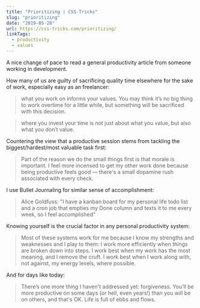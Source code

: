 ```yaml
---
title: "Prioritizing | CSS-Tricks"
slug: "prioritizing"
date: "2019-05-28"
url: https://css-tricks.com/prioritizing/
linkTags:
  - productivity
  - values
---
```


A nice change of pace to read a general productivity article from someone working in development.

How many of us are guilty of sacrificing quality time elsewhere for the sake of work, especially easy as an freelancer:

> what you work on informs your values. You may think it’s no big thing to work overtime for a little while, but something will be sacrificed with this decision.

> where you invest your time is not just about what you value, but also what you don’t value.

Countering the view that a productive session stems from tackling the biggest/hardest/most valuable task first:

> Part of the reason we do the small things first is that morale is important. I feel more incensed to get my other work done because being productive feels good — there's a small dopamine rush associated with every check.

I use Bullet Journaling for similar sense of accomplishment:

> Alice Goldfuss: "I have a kanban board for my personal life todo list and a cron job that empties my Done column and texts it to me every week, so I feel accomplished"

Knowing yourself is the crucial factor in any personal productivity system:

> Most of these systems work for me because I know my strengths and weaknesses and I play to them: I work more efficiently when things are broken down into steps. I work best when my work has the most meaning, and I remove the cruft. I work best when I work along with, not against, my energy levels, where possible.

And for days like today:

> There’s one more thing I haven't addressed yet: forgiveness. You’ll be more productive on some days (or hell, even years!) than you will be on others, and that's OK. Life is full of ebbs and flows.
